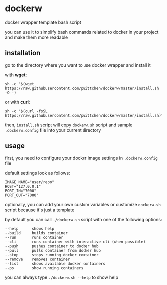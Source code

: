 # dockerw
docker wrapper template bash script

you can use it to simplify bash commands related to docker in your project and make them more readable

## installation

go to the directory where you want to use docker wrapper and install it

with **wget**:

```
sh -c "$(wget https://raw.githubusercontent.com/pwittchen/dockerw/master/install.sh -O -)
```

or with **curl**:

```
sh -c "$(curl -fsSL https://raw.githubusercontent.com/pwittchen/dockerw/master/install.sh)"
```

then, `install.sh` script will copy `dockerw.sh` script and sample `.dockerw.config` file into your current directory

## usage

first, you need to configure your docker image settings in `.dockerw.config` file

default settings look as follows:

```
IMAGE_NAME="user/repo"
HOST="127.0.0.1"
PORT_IN="7000"
PORT_OUT="7000"
```

optionally, you can add your own custom variables or customize `dockerw.sh` script because it's just a template

by default you can call `./dockerw.sh` script with one of the following options:

```
--help      shows help
--build     builds container
--run       runs container
--cli       runs container with interactive cli (when possible)
--push      pushes container to docker hub
--pull      pulls container from docker hub
--stop      stops running docker container
--remove    removes container
--list      shows available docker containers
--ps        show running containers
```

you can always type `./dockerw.sh --help` to show help
